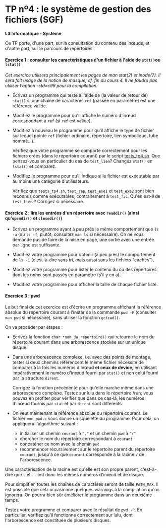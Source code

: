 TP nº4 : le système de gestion des fichiers (SGF)
==========================

**L3 Informatique - Système**


Ce TP porte, d'une part, sur la consultation du contenu des inœuds, et
d'autre part, sur le parcours de répertoires.


#### Exercice 1 : consulter les caractéristiques d'un fichier à l'aide de `stat()`ou `lstat()`

_Cet exercice utilisera principalement les pages de man stat(2) et inode(7). Il sera fait usage de la notion de masque, cf. fin du cours 4. Il ne faudra pas utiliser l'option -std=c99 pour la compilation._ 

* Écrivez un programme qui teste à l'aide de (la valeur de retour de)
  `stat()` si une chaîne de caractères `ref` (passée en paramètre) est
  une référence valide.

* Modifiez le programme pour qu'il affiche le numéro d'inœud
  correspondant à `ref` (si `ref` est valide).

* Modifiez à nouveau le programme pour qu'il affiche le type de fichier
  sur lequel pointe `ref` (fichier ordinaire, répertoire, lien
  symbolique, tube nommé...). 

  Vérifiez que votre programme se comporte correctement pour les fichiers
  créés (dans le répertoire courant) par le script
  [tests_tp4.sh](tests_tp4.sh). Que pensez-vous en particulier du cas de
  `test_lien`? Changez `stat()` en `lstat()` et comparez.

* Modifiez le programme pour qu'il indique si le fichier est exécutable
  par au moins une catégorie d'utilisateurs. 

  Vérifiez que `tests_tp4.sh`, `test_rep`, `test_exe1` et `test_exe2` sont
  bien reconnus comme exécutables, contrairement à `test_fic`. Qu'en est-il
  de `test_lien` ? Corrigez si nécessaire.


#### Exercice 2 : lire les entrées d'un répertoire avec `readdir()` (ainsi qu'`opendir()` et `closedir()`)

* Écrivez un programme ayant à peu près le même comportement que `ls -a` (ou `ls -f`,
  plutôt; consultez `man ls` si nécessaire).
  On ne vous demande pas de faire de la mise en page, une sortie avec une entrée par ligne est suffisante. 

* Modifiez votre programme pour obtenir (à peu près) le comportement de
  `ls -i` (c'est-à-dire sans tri, mais aussi sans les fichiers "cachés").

* Modifiez votre programme pour lister le contenu du ou des 
  répertoires dont les noms sont passés en paramètre (s'il y en a).

* Modifiez votre programme pour afficher la taille de chaque fichier listé.


#### Exercice 3 : pwd

Le but final de cet exercice est d'écrire un programme affichant la
référence absolue du répertoire courant à l'instar de la commande
`pwd -P` (consulter `man pwd` si nécessaire), sans utiliser la fonction
`getcwd()`.

On va procéder par étapes :

* Écrivez la fonction `char *nom_du_repertoire()`  qui retourne le nom du
  répertoire courant dans une arborescence stockée sur un unique
  disque.

* Dans une arborescence complexe, i.e. avec des points de montage, tester si deux chemins référencent le même fichier nécessite de comparer à la fois les numéros d'inœud **et ceux de device**, en utilisant impérativement le numéro d'inœud fourni par `stat()` et non celui fourni par la structure `dirent`. 

   Corrigez la fonction précédente pour qu'elle marche même dans une arborescence complexe. Testez  sur lulu dans le répertoire /run; vous pouvez en profiter pour vérifier que dans ce cas-là, les numéros d'inœud fournis par `stat` et par `dirent` sont différents.

* On veut maintenant la référence absolue du répertoire courant.
Le fichier `mon_pwd.c` vous donne un squelette du programme.
Pour cela, on appliquera l'algorithme suivant :

	* initialiser un chemin `courant` à `"."` et un chemin `pwd` à `"/"`
	* chercher le nom du répertoire correspondant à `courant`
	* concaténer ce nom avec le chemin `pwd`
	* recommencer récursivement sur le répertoire parent du répertoire
      `courant`, jusqu'à ce que `courant` corresponde à la racine `/` de l'arborescence.

Une caractérisation de la racine  est qu'elle est son propre parent, c'est-à-dire 
que `.` et `..` ont donc les mêmes numéros d'inœud et de disque.

Pour simplifier, toutes les chaînes de caractères seront de taille `PATH_MAX`. Il est possible que cela occasionne quelques warnings à la compilation qu'on ignorera. On pourra bien sûr améliorer le programme dans un deuxième temps.

Testez votre programme et comparer avec le résultat de `pwd -P`. En
particulier, vérifiez qu'il fonctionne correctement sur lulu, dont
l'arborescence est constituée de plusieurs disques.

